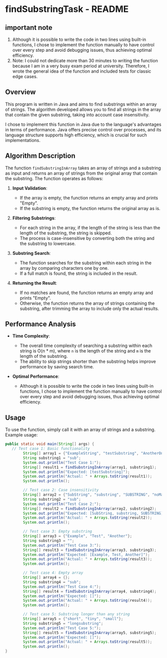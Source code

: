 # findSubstringTask - README


## important note  ##
1) Although it is possible to write the code in two lines using built-in functions, I chose to implement the function manually to have control over every step and avoid debugging issues, thus achieving optimal efficiency.
2) Note: I could not dedicate more than 30 minutes to writing the function because I am in a very busy exam period at university. Therefore, I wrote the general idea of the function and included tests for classic edge cases.


## Overview

This program is written in Java and aims to find substrings within an array of strings. The algorithm developed allows you to find all strings in the array that contain the given substring, taking into account case insensitivity.

I chose to implement this function in Java due to the language's advantages in terms of performance. Java offers precise control over processes, and its language structure supports high efficiency, which is crucial for such implementations.

## Algorithm Description

The function `findSubstringInArray` takes an array of strings and a substring as input and returns an array of strings from the original array that contain the substring. The function operates as follows:

1. **Input Validation**:
   - If the array is empty, the function returns an empty array and prints "Empty".
   - If the substring is empty, the function returns the original array as is.

2. **Filtering Substrings**:
   - For each string in the array, if the length of the string is less than the length of the substring, the string is skipped.
   - The process is case-insensitive by converting both the string and the substring to lowercase.

3. **Substring Search**:
   - The function searches for the substring within each string in the array by comparing characters one by one.
   - If a full match is found, the string is included in the result.

4. **Returning the Result**:
   - If no matches are found, the function returns an empty array and prints "Empty".
   - Otherwise, the function returns the array of strings containing the substring, after trimming the array to include only the actual results.

## Performance Analysis

- **Time Complexity**:
  - The overall time complexity of searching a substring within each string is O(n * m), where `n` is the length of the string and `m` is the length of the substring.
  - The ability to skip strings shorter than the substring helps improve performance by saving search time.

- **Optimal Performance**:
  - Although it is possible to write the code in two lines using built-in functions, I chose to implement the function manually to have control over every step and avoid debugging issues, thus achieving optimal efficiency.

## Usage

To use the function, simply call it with an array of strings and a substring. Example usage:

```java
public static void main(String[] args) {
   // Test case 1: Basic functionality
        String[] array1 = {"ExampleString", "testSubstring", "AnotherOne"};
        String substring1 = "sub";
        System.out.println("Test Case 1:");
        String[] result1 = findSubstringInArray(array1, substring1);
        System.out.println("Expected: [testSubstring]");
        System.out.println("Actual: " + Arrays.toString(result1));
        System.out.println();

        // Test case 2: Case insensitivity
        String[] array2 = {"SubString", "substring", "SUBSTRING", "noMatch"};
        String substring2 = "sub";
        System.out.println("Test Case 2:");
        String[] result2 = findSubstringInArray(array2, substring2);
        System.out.println("Expected: [SubString, substring, SUBSTRING]");
        System.out.println("Actual: " + Arrays.toString(result2));
        System.out.println();

        // Test case 3: Empty substring
        String[] array3 = {"Example", "Test", "Another"};
        String substring3 = "";
        System.out.println("Test Case 3:");
        String[] result3 = findSubstringInArray(array3, substring3);
        System.out.println("Expected: [Example, Test, Another]");
        System.out.println("Actual: " + Arrays.toString(result3));
        System.out.println();

        // Test case 4: Empty array
        String[] array4 = {};
        String substring4 = "sub";
        System.out.println("Test Case 4:");
        String[] result4 = findSubstringInArray(array4, substring4);
        System.out.println("Expected: []");
        System.out.println("Actual: " + Arrays.toString(result4));
        System.out.println();

        // Test case 5: Substring longer than any string
        String[] array5 = {"short", "tiny", "small"};
        String substring5 = "longsubstring";
        System.out.println("Test Case 5:");
        String[] result5 = findSubstringInArray(array5, substring5);
        System.out.println("Expected: []");
        System.out.println("Actual: " + Arrays.toString(result5));
        System.out.println();
}
